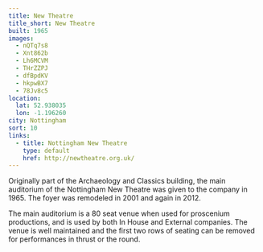 ```yaml
---
title: New Theatre
title_short: New Theatre
built: 1965
images:
  - nQTq7s8
  - Xnt862b
  - Lh6MCVM
  - THrZZPJ
  - dfBpdKV
  - hkpwBX7
  - 78Jv8c5
location:
  lat: 52.938035
  lon: -1.196260
city: Nottingham
sort: 10
links: 
  - title: Nottingham New Theatre
    type: default
    href: http://newtheatre.org.uk/
---
```


Originally part of the Archaeology and Classics building, the main auditorium of the Nottingham New Theatre was given to the company in 1965. The foyer was remodeled in 2001 and again in 2012.

The main auditorium is a 80 seat venue when used for proscenium productions, and is used by both In House and External companies. The venue is well maintained and the first two rows of seating can be removed for performances in thrust or the round.

